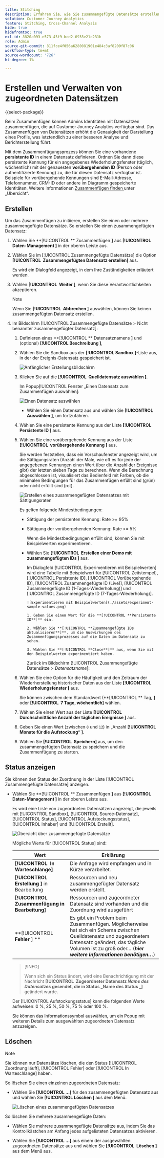 ```yaml
---
title: Stitching
description: Erfahren Sie, wie Sie zusammengefügte Datensätze erstellen und verwalten
solution: Customer Journey Analytics
feature: Stitching, Cross-Channel Analysis
hide: true
hidefromtoc: true
exl-id: 8820a093-e573-45f9-bcd2-0933e21c231b
role: Admin
source-git-commit: 811fce4f056a6280081901e484c3af8209f87c06
workflow-type: tm+mt
source-wordcount: '726'
ht-degree: 1%

---
```


# Erstellen und Verwalten von zugeordneten Datensätzen

{{select-package}}

Beim Zusammenfügen können Admins Identitäten mit Datensätzen zusammenfügen, die auf Customer Journey Analytics verfügbar sind. Das Zusammenfügen von Datensätzen erhöht die Genauigkeit der Darstellung eines Profils, was letztendlich zu einer besseren Analyse und Berichterstellung führt.

Mit dem Zusammenfügungsprozess können Sie eine vorhandene **persistente ID** in einem Datensatz definieren. Ordnen Sie dann diese persistente Kennung für ein angegebenes Wiederholungsfenster (täglich, wöchentlich) mit der genauesten **vorübergehenden ID** (Person oder authentifizierte Kennung) zu, die für diesen Datensatz verfügbar ist. Beispiele für vorübergehende Kennungen sind E-Mail-Adresse, Telefonnummer, CRM-ID oder andere im Diagramm gespeicherte Identitäten. Weitere Informationen [ Zusammenfügen finden ](overview.md) unter „Übersicht“.

## Erstellen

Um das Zusammenfügen zu initiieren, erstellen Sie einen oder mehrere zusammengefügte Datensätze. So erstellen Sie einen zusammengefügten Datensatz:

1. Wählen Sie **[!UICONTROL ** Zusammenfügen **]** aus **[!UICONTROL **&#x200B; Daten-Management &#x200B;**]** in der oberen Leiste aus.

2. Wählen Sie im [!UICONTROL Zusammengefügte Datensätze] die Option **[!UICONTROL **&#x200B; Zusammengefügten Datensatz erstellen &#x200B;**]** aus.

   Es wird ein Dialogfeld angezeigt, in dem Ihre Zuständigkeiten erläutert werden.

3. Wählen **[!UICONTROL **&#x200B; Weiter &#x200B;**]**, wenn Sie diese Verantwortlichkeiten akzeptieren.

   >[!NOTE]
   >
   >    Wenn Sie **[!UICONTROL **&#x200B; Abbrechen &#x200B;**]** auswählen, können Sie keinen zusammengefügten Datensatz erstellen.

4. Im Bildschirm [!UICONTROL Zusammengefügte Datensätze > Nicht benannter zusammengefügter Datensatz]:

   1. Definieren eines **[!UICONTROL ** Datensatznamens **]** und (optional) **[!UICONTROL **&#x200B; Beschreibung &#x200B;**]**,

   2. Wählen Sie die Sandbox aus der **[!UICONTROL **&#x200B; Sandbox &#x200B;**]**-Liste aus, in der der Ereignis-Datensatz gespeichert ist.

      ![Anfänglicher Erstellungsbildschirm](./assets/create-initial.png)

   3. Klicken Sie auf die **[!UICONTROL **&#x200B; Quelldatensatz auswählen &#x200B;**]**.

      Im Popup[!UICONTROL Fenster „Einen Datensatz zum Zusammenfügen auswählen]:

      ![Einen Datensatz auswählen](./assets/select-one-dataset.png)

      - Wählen Sie einen Datensatz aus und wählen Sie **[!UICONTROL **&#x200B; Auswählen &#x200B;**]**, um fortzufahren.

   4. Wählen Sie eine persistente Kennung aus der Liste **[!UICONTROL **&#x200B; Persistente ID &#x200B;**]** aus.

   5. Wählen Sie eine vorübergehende Kennung aus der Liste **[!UICONTROL **&#x200B; vorübergehende Kennung &#x200B;**]** aus.

      Sie werden feststellen, dass ein Vorschaufenster angezeigt wird, um die Sättigungsraten (Anzahl der Male, wie oft es für jede der angegebenen Kennungen einen Wert über die Anzahl der Ereignisse gibt) der letzten sieben Tage zu berechnen. Wenn die Berechnung abgeschlossen ist, visualisiert das Bedienfeld mit Farben, ob die minimalen Bedingungen für das Zusammenfügen erfüllt sind (grün) oder nicht erfüllt sind (rot).

      ![Erstellen eines zusammengefügten Datensatzes mit Sättigungsraten](./assets/create-before-experimenting.png)

      Es gelten folgende Mindestbedingungen:

      - Sättigung der persistenten Kennung: Rate >= 95%

      - Sättigung der vorübergehenden Kennung: Rate >= 5%

        Wenn die Mindestbedingungen erfüllt sind, können Sie mit Beispielwerten experimentieren.

      - Wählen Sie **[!UICONTROL **&#x200B; Erstellen einer Demo mit zusammengefügten IDs &#x200B;**]** aus.

        Im Dialogfeld [!UICONTROL Experimentieren mit Beispielwerten] wird eine Tabelle mit Beispielwert für [!UICONTROL Zeitstempel], [!UICONTROL Persistente ID], [!UICONTROL Vorübergehende ID], [!UICONTROL Zusammengefügte ID (Live)], [!UICONTROL Zusammengefügte ID (1-Tages-Wiederholung)] und [!UICONTROL Zusammengefügte ID (7-Tages-Wiederholung)].

            ![Experimentieren mit Beispielwerten](./assets/experiment-sample-values.png)
            
            1. Geben Sie einen Wert für die **[!UICONTROL **Persistente ID**]** ein.
            
            2. Wählen Sie **[!UICONTROL **Zusammengefügte IDs aktualisieren**]**, um die Auswirkungen des Zusammenfügungsprozesses auf die Daten im Datensatz zu sehen.
            
            3. Wählen Sie **[!UICONTROL **Close**]** aus, wenn Sie mit den Beispielwerten experimentiert haben.
        

        Zurück im Bildschirm [!UICONTROL Zusammengefügte Datensätze > _Datensatzname_]:

   6. Wählen Sie eine Option für die Häufigkeit und den Zeitraum der Wiederherstellung historischer Daten aus der Liste **[!UICONTROL **&#x200B; Wiederholungsfenster &#x200B;**]** aus.

      Sie können zwischen dem Standardwert (**[!UICONTROL ** Tag, **]** oder **[!UICONTROL **&#x200B; 7 Tage, wöchentlich &#x200B;**]** wählen.

   7. Wählen Sie einen Wert aus der Liste **[!UICONTROL **&#x200B; Durchschnittliche Anzahl der täglichen Ereignisse &#x200B;**]** aus.

   8. Geben Sie einen Wert (zwischen `0` und `12`) in „Anzahl **[!UICONTROL **&#x200B; Monate für die Aufstockung“ &#x200B;**]**.

   9. Wählen Sie **[!UICONTROL **&#x200B; Speichern &#x200B;**]** aus, um den zusammengefügten Datensatz zu speichern und die Zusammenfügung zu starten.

## Status anzeigen

Sie können den Status der Zuordnung in der Liste [!UICONTROL Zusammengefügte Datensätze] anzeigen.

- Wählen Sie **[!UICONTROL ** Zusammenfügen **]** aus **[!UICONTROL **&#x200B; Daten-Management &#x200B;**]** in der oberen Leiste aus.

  Es wird eine Liste von zugeordneten Datensätzen angezeigt, die jeweils mit [!UICONTROL Sandbox], [!UICONTROL Source-Datensatz], [!UICONTROL Status], [!UICONTROL Aufstockungsstatus], [!UICONTROL Inhaber] und [!UICONTROL Erstellt].

  ![Übersicht über zusammengefügte Datensätze](./assets/overview-stitched-datasetts.png)

  Mögliche Werte für [!UICONTROL Status] sind:

  | Wert | Erklärung |
  |-----|-----|
  | **[!UICONTROL **&#x200B; In Warteschlange &#x200B;**]** | Die Anfrage wird empfangen und in Kürze verarbeitet. |
  | **[!UICONTROL **&#x200B; Erstellung &#x200B;**]** in Bearbeitung | Ressourcen und neu zusammengefügter Datensatz werden erstellt. |
  | **[!UICONTROL **&#x200B; Zusammenfügung in Bearbeitung &#x200B;**]** | Ressourcen und zugeordneter Datensatz sind vorhanden und die Zuordnung wird ausgeführt |
  | **[!UICONTROL **&#x200B; Fehler &#x200B;**] **&#x200B; | Es gibt ein Problem beim Zusammenfügen. Möglicherweise hat sich ein Schema zwischen Quelldatensatz und zugeordnetem Datensatz geändert, das tägliche Volumen ist zu groß oder… (_**&#x200B;hier weitere Informationen benötigen…**_) |

  >[!INFO]
  >
  >    Wenn sich ein Status ändert, wird eine Benachrichtigung mit der Nachricht **[!UICONTROL **&#x200B; Zugeordneter Datensatz _Name des Datensatzes_ gesendet, die in Status _Name des Status _**]**&#x200B;geändert wurde.


  Der [!UICONTROL Aufstockungsstatus] kann die folgenden Werte aufweisen: 0 %, 25 %, 50 %, 75 % oder 100 %.

  Sie können das Informationssymbol auswählen, um ein Popup mit weiteren Details zum ausgewählten zugeordneten Datensatz anzuzeigen.


## Löschen

>[!NOTE]
>
>Sie können nur Datensätze löschen, die den Status [!UICONTROL Zuordnung läuft], [!UICONTROL Fehler] oder [!UICONTROL In Warteschlange] haben.


So löschen Sie einen einzelnen zugeordneten Datensatz:

- Wählen Sie **[!UICONTROL **…**]** für den zusammengefügten Datensatz aus und wählen Sie **[!UICONTROL **&#x200B; Löschen &#x200B;**]** aus dem Menü.

  ![Löschen eines zusammengefügten Datensatzes](./assets/delete-stitched-dataset.png)

So löschen Sie mehrere zusammengefügte Daten:

- Wählen Sie mehrere zusammengefügte Datensätze aus, indem Sie das Kontrollkästchen am Anfang jedes aufgelisteten Datensatzes aktivieren.

- Wählen Sie **[!UICONTROL **…**]** aus einem der ausgewählten zugeordneten Datensätze aus und wählen Sie **[!UICONTROL **&#x200B; Löschen &#x200B;**]** aus dem Menü aus.
